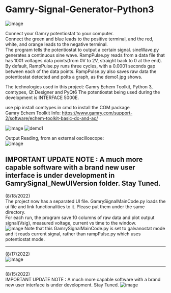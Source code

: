 # Gamry-Signal-Generator-Python3
![image](https://user-images.githubusercontent.com/50966363/177796983-56907dad-51e0-4ef4-b0f8-3a599150b8f7.png)

Connect your Gamry potentiostat to your computer.\
Connect the green and blue leads to the positive terminal, and the red, white, and orange leads to the negative terminal.\
The program tells the potentiostat to output a certain signal. sineWave.py generates a continuous sine wave. RampPulse.py reads from a data file that has 1001 voltages data points(from 0V to 2V, straight back to 0 at the end). By default, RampPulse.py runs three cycles, with a 0.0001 seconds gap between each of the data points. RampPulse.py also saves raw data the potentiostat detected and polts a graph, as the demo1.jpg shows.

The technologies used in this project:
Gamry Echem Toolkit, Python 3, comtypes, Qt Designer and PyQt6
The potentiostat being used during the development is INTERFACE 5000E.

use pip install comtypes in cmd to install the COM package\
Gamry Echem Toolkit Info:
https://www.gamry.com/support-2/software/echem-toolkit-basic-dc-and-ac/

![image](https://user-images.githubusercontent.com/50966363/179066874-048def82-3ab9-4b86-bb12-220c99280118.png)
![demo1](https://user-images.githubusercontent.com/50966363/177796481-0845cb86-bb3e-44d8-9c39-c82020d270a4.jpg)


Output Reading, from an external oscilloscope:\
![image](https://user-images.githubusercontent.com/50966363/177848081-875f893b-4d66-4358-8d7f-26bdc7fc9ee3.png)

IMPORTANT UPDATE NOTE :
A much more capable software with a brand new user interface is under development in GamrySignal_NewUIVersion folder. Stay Tuned.
---
(8/18/2022)\
The project now has a separated UI file. GamrySignalMainCode.py loads the ui file and link functionalities to it. Please put them under the same directory.\
For each run, the program save 10 columns of raw data and plot output signal(Vsig), measured voltage, current vs time to the window.\
![image](https://user-images.githubusercontent.com/50966363/185494321-f042c8d9-eeef-4738-8043-bb86a30c8281.png)
Note that this GamrySignalMainCode.py is set to galvanostat mode and it reads current signal, rather than rampPulse.py which uses potentiostat mode.

---
(8/17/2022)\
![image](https://user-images.githubusercontent.com/50966363/185238396-24248627-7211-44f4-b496-93199405133a.png)

---
(8/15/2022)\
IMPORTANT UPDATE NOTE :
A much more capable software with a brand new user interface is under development. Stay Tuned.
![image](https://user-images.githubusercontent.com/50966363/184974577-ea0c0098-b655-493e-be38-58d4c315b21f.png)

